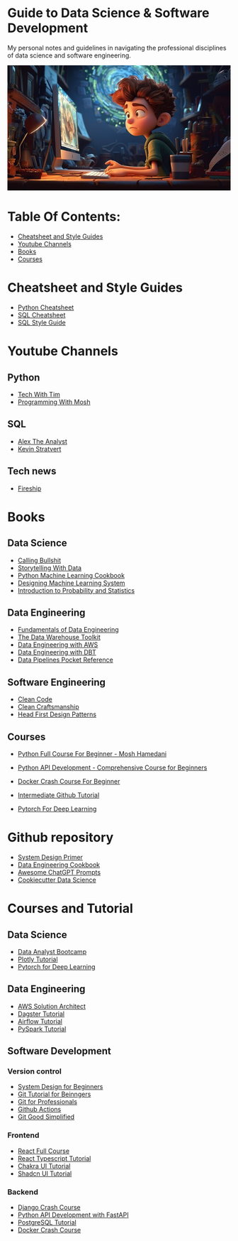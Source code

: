 # Guide to Data Science & Software Development
My personal notes and guidelines in navigating the professional disciplines of data science and software engineering.

![](logo.jpg)

# Table Of Contents:
- [Cheatsheet and Style Guides](#cheatsheet-and-style-guides)
- [Youtube Channels](#youtube-channels)
- [Books](#books)
- [Courses](#courses)

# Cheatsheet and Style Guides
- [Python Cheatsheet](https://www.pythoncheatsheet.org/)
- [SQL Cheatsheet](sections/sql.md)
- [SQL Style Guide](sections/style-guide.md)

<!-- --------------------------------------------------------------------------- -->

# Youtube Channels

## Python
- [Tech With Tim](https://www.youtube.com/@TechWithTim)
- [Programming With Mosh](https://www.youtube.com/@programmingwithmosh)

## SQL
- [Alex The Analyst](https://www.youtube.com/@AlexTheAnalyst)
- [Kevin Stratvert](https://www.youtube.com/@KevinStratvert)

## Tech news
- [Fireship](https://www.youtube.com/@Fireship)

<!-- --------------------------------------------------------------------------- -->

# Books

## Data Science
- [Calling Bullshit](https://drive.google.com/file/d/1XpKthHe6qCoRWC76heDhi-3W8tQCjbau/view?usp=sharing)
- [Storytelling With Data](https://drive.google.com/file/d/1cb_Gw0hHwjEnPMSfqY6Qq0NNh9vx_dlM/view?usp=sharing)
- [Python Machine Learning Cookbook](https://drive.google.com/file/d/1gL681453h3jAHhJs8UShkRDd81JyUBro/view?usp=sharing)
- [Designing Machine Learning System](https://drive.google.com/file/d/1ZvonDE4ytFqSUc2xwa5mOHBzfbrndRQE/view?usp=sharing)
- [Introduction to Probability and Statistics](https://drive.google.com/file/d/1j-rc7hayY7yu0YJ94xNlIXQTwpix_rFW/view?usp=sharing)

## Data Engineering
- [Fundamentals of Data Engineering](https://drive.google.com/file/d/1bJxNr5LFjPV3MvthLx-Sj70nWAKKz4rv/view?usp=sharing)
- [The Data Warehouse Toolkit](https://drive.google.com/file/d/1LJWuUwkt4jZ4tE4dbmcVEFhn3stjuEy2/view?usp=sharing)
- [Data Engineering with AWS](https://drive.google.com/file/d/1v061Km53mBHVqAGGbH4huNppX5NjdSZI/view?usp=sharing)
- [Data Engineering with DBT](https://drive.google.com/file/d/1ulsiq3c6xFMMD4yPbXF0VnM1nLYXPkfK/view?usp=sharing)
- [Data Pipelines Pocket Reference](https://drive.google.com/file/d/1-vzQH1TODL-57oBJElkAYHS_6LSJtWN9/view?usp=sharing)

## Software Engineering
- [Clean Code](https://drive.google.com/file/d/1KvyL9y0ylPG0N4l2ia1sJcJTkrhwIHlb/view?usp=sharing)
- [Clean Craftsmanship](https://drive.google.com/file/d/1Xb7Tp9J0-E2S4wcb0KgN7KD1FlbpYxt3/view?usp=sharing)
- [Head First Design Patterns](https://drive.google.com/file/d/11qIwJHX0fLp1pyFQUbgtX-RgHnSHQZ1P/view?usp=sharing)

## Courses
- [Python Full Course For Beginner - Mosh Hamedani](https://youtu.be/_uQrJ0TkZlc?si=8zRiC_JfoCawP7lp)
- [Python API Development - Comprehensive Course for Beginners](https://youtu.be/0sOvCWFmrtA?si=T-bNUlkNio139SzW)
- [Docker Crash Course For Beginner](https://youtu.be/pg19Z8LL06w?si=d2n2sPLJsWZo_Nic)

- [Intermediate Github Tutorial](https://youtu.be/7h6_aZZ_iNg?si=yHfWlO4qsHCm90I8)
- [Pytorch For Deep Learning](https://youtu.be/Z_ikDlimN6A?si=CBajdqzGWWu_Ztff)
  
<!-- --------------------------------------------------------------------------- -->

# Github repository
- [System Design Primer](https://github.com/donnemartin/system-design-primer)
- [Data Engineering Cookbook](https://github.com/andkret/Cookbook)
- [Awesome ChatGPT Prompts](https://github.com/f/awesome-chatgpt-prompts)
- [Cookiecutter Data Science](https://github.com/drivendata/cookiecutter-data-science)

<!-- --------------------------------------------------------------------------- -->

# Courses and Tutorial

## Data Science
- [Data Analyst Bootcamp](https://youtube.com/playlist?list=PLUaB-1hjhk8FE_XZ87vPPSfHqb6OcM0cF&si=NHnLOeZdUhTdL8DP)
- [Plotly Tutorial](https://youtu.be/GGL6U0k8WYA?si=xSc1OxRluKhsrfKL)
- [Pytorch for Deep Learning](https://youtu.be/Z_ikDlimN6A?si=Yhe-g0yK0Jd9Zsec)

## Data Engineering
- [AWS Solution Architect](https://youtu.be/i6NzKvGUsBs?si=J7LcnvG6e_s-mHG5)
- [Dagster Tutorial](https://youtube.com/playlist?list=PLwFJcsJ61ougyjsQnl8q-P_85uwquMrWv&si=fEcqh4YX7ceDhAYw)
- [Airflow Tutorial](https://youtube.com/playlist?list=PLwFJcsJ61oujb3syZ7jh72iTF_kL1YgU0&si=78XRa9-EIJUN-cMe)
- [PySpark Tutorial](https://youtube.com/playlist?list=PLwFJcsJ61ouiU1wvzzRk3pjU8xT9buJhr&si=nBlL_zeMvYDqkmvp)

## Software Development

### Version control
- [System Design for Beginners](https://youtu.be/m8Icp_Cid5o?si=LR2JDD4YGBza8N5N)
- [Git Tutorial for Beinngers](https://youtu.be/DVRQoVRzMIY?si=qBon00IxAo0wP0pA)
- [Git for Professionals](https://youtu.be/Uszj_k0DGsg?si=BILWGUMhMBSAuj5m)
- [Github Actions](https://youtu.be/UEOtZvTCmDo?si=84PseT6S1Yow0bcx)
- [Git Good Simplified](https://youtube.com/playlist?list=PLYeOw6sTSy6aZZ1RJNYyJ43iKtDdAFUB-&si=LTCONY4kiJQw3g3I)

### Frontend
- [React Full Course](https://youtu.be/CgkZ7MvWUAA?si=qC0_ijGVx2MFcujN)
- [React Typescript Tutorial](https://youtu.be/SqcY0GlETPk?si=NscGRsX2KbrUgrvy)
- [Chakra UI Tutorial](https://www.youtube.com/playlist?list=PL4cUxeGkcC9hcnIeryurNMMcGBHp7AYlP)
- [Shadcn UI Tutorial](https://www.youtube.com/playlist?list=PL4cUxeGkcC9h1NXLUuiAQ7c4UtdEInqma)

### Backend
- [Django Crash Course](https://youtu.be/PtQiiknWUcI?si=7U6GisEEPYkb24gO)
- [Python API Development with FastAPI](https://youtu.be/0sOvCWFmrtA?si=-cNj-fGHkxvqV3vC)
- [PostgreSQL Tutorial](https://youtu.be/qw--VYLpxG4?si=Ejks4FmvL4hski1I)
- [Docker Crash Course](https://youtu.be/pg19Z8LL06w?si=oqhSWMIWOlXTw3e6)